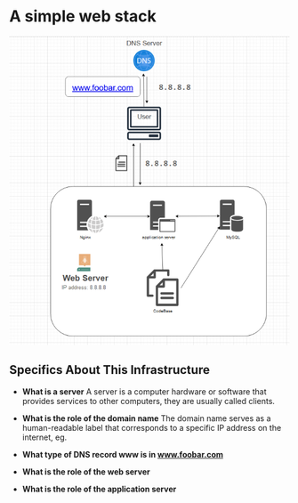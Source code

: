 # A simple web stack

![Image of a simple web stack](0-simple_web_stack.jpg)

## Specifics About This Infrastructure
- **What is a server**
A server is a computer hardware or software that provides services to other computers, they are usually called clients.

- **What is the role of the domain name**
The domain name serves as a human-readable label that corresponds to a specific IP address on the internet, eg. 

- **What type of DNS record www is in www.foobar.com**

- **What is the role of the web server**

- **What is the role of the application server**


